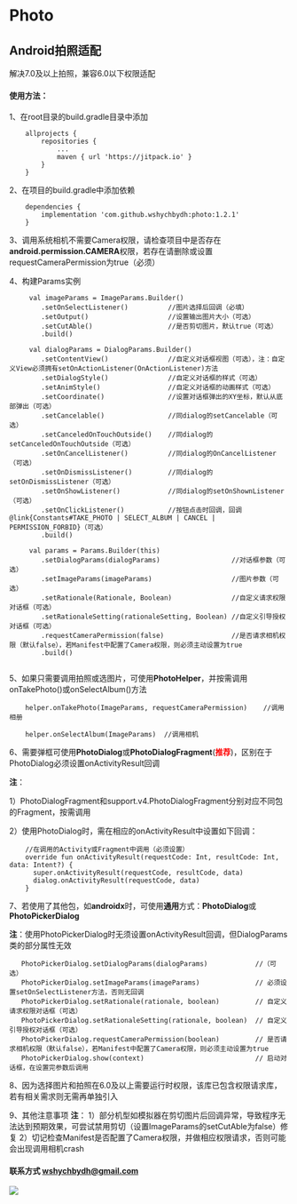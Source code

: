 # Photo
## Android拍照适配
解决7.0及以上拍照，兼容6.0以下权限适配

#### 使用方法：

1、在root目录的build.gradle目录中添加
```
    allprojects {
        repositories {
            ...
            maven { url 'https://jitpack.io' }
        }
    }
```

2、在项目的build.gradle中添加依赖
```
    dependencies {
        implementation 'com.github.wshychbydh:photo:1.2.1'
    }
```

3、调用系统相机不需要Camera权限，请检查项目中是否存在**android.permission.CAMERA**权限，若存在请删除或设置requestCameraPermission为true（必须）

4、构建Params实例
```
     val imageParams = ImageParams.Builder()
        .setOnSelectListener()          //图片选择后回调（必填）
        .setOutput()                    //设置输出图片大小（可选）
        .setCutAble()                   //是否剪切图片，默认true（可选）
        .build()
         
     val dialogParams = DialogParams.Builder()
        .setContentView()               //自定义对话框视图（可选），注：自定义View必须拥有setOnActionListener(OnActionListener)方法
        .setDialogStyle()               //自定义对话框的样式（可选）
        .setAnimStyle()                 //自定义对话框的动画样式（可选）
        .setCoordinate()                //设置对话框弹出的XY坐标，默认从底部弹出（可选）
        .setCancelable()                //同dialog的setCancelable（可选）
        .setCanceledOnTouchOutside()    //同dialog的setCanceledOnTouchOutside（可选）
        .setOnCancelListener()          //同dialog的OnCancelListener（可选）
        .setOnDismissListener()         //同dialog的setOnDismissListener（可选）
        .setOnShowListener()            //同dialog的setOnShownListener（可选）
        .setOnClickListener()           //按钮点击时回调，回调@link{Constants#TAKE_PHOTO | SELECT_ALBUM | CANCEL | PERMISSION_FORBID}（可选）
        .build()
        
     val params = Params.Builder(this)
        .setDialogParams(dialogParams)                  //对话框参数（可选）
        .setImageParams(imageParams)                    //图片参数（可选）
        .setRationale(Rationale, Boolean)               //自定义请求权限对话框（可选）
        .setRationaleSetting(rationaleSetting, Boolean) //自定义引导授权对话框（可选）
        .requestCameraPermission(false)                 //是否请求相机权限（默认false），若Manifest中配置了Camera权限，则必须主动设置为true
        .build()
     
```

5、如果只需要调用拍照或选图片，可使用**PhotoHelper**，并按需调用onTakePhoto()或onSelectAlbum()方法
```
    helper.onTakePhoto(ImageParams, requestCameraPermission)    //调用相册
    
    helper.onSelectAlbum(ImageParams)  //调用相机
```

6、需要弹框可使用**PhotoDialog**或**PhotoDialogFragment**(<font color=#FF0000>**推荐**</font>)，区别在于PhotoDialog必须设置onActivityResult回调

**注**：
   
   1）PhotoDialogFragment和support.v4.PhotoDialogFragment分别对应不同包的Fragment，按需调用
   
   2）使用PhotoDialog时，需在相应的onActivityResult中设置如下回调：
```
    //在调用的Activity或Fragment中调用（必须设置）
    override fun onActivityResult(requestCode: Int, resultCode: Int, data: Intent?) {
      super.onActivityResult(requestCode, resultCode, data)
      dialog.onActivityResult(requestCode, data)
    }
```

7、若使用了其他包，如**androidx**时，可使用**通用**方式：**PhotoDialog**或**PhotoPickerDialog**

**注**：使用PhotoPickerDialog时无须设置onActivityResult回调，但DialogParams类的部分属性无效
```
   PhotoPickerDialog.setDialogParams(dialogParams)            //（可选）
   PhotoPickerDialog.setImageParams(imageParams)              // 必须设置setOnSelectListener方法，否则无回调
   PhotoPickerDialog.setRationale(rationale, boolean)         // 自定义请求权限对话框（可选）
   PhotoPickerDialog.setRationaleSetting(rationale, boolean)  // 自定义引导授权对话框（可选）
   PhotoPickerDialog.requestCameraPermission(boolean)         // 是否请求相机权限（默认false），若Manifest中配置了Camera权限，则必须主动设置为true
   PhotoPickerDialog.show(context)                            // 启动对话框，在设置完参数后调用
```

8、因为选择图片和拍照在6.0及以上需要运行时权限，该库已包含权限请求库，若有相关需求则无需再单独引入

9、其他注意事项
**注**：
    1）部分机型如模拟器在剪切图片后回调异常，导致程序无法达到预期效果，可尝试禁用剪切（设置ImageParams的setCutAble为false）修复
    2）切记检查Manifest是否配置了Camera权限，并做相应权限请求，否则可能会出现调用相机crash
    
#### 联系方式 wshychbydh@gmail.com

[![](https://jitpack.io/v/wshychbydh/Photo.svg)](https://jitpack.io/#wshychbydh/Photo)
